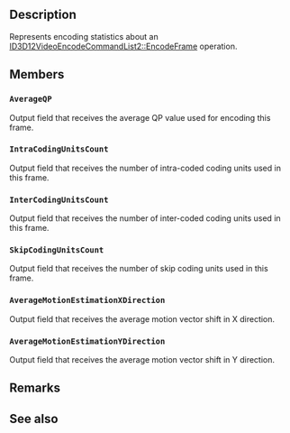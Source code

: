 ## Description

Represents encoding statistics about an [ID3D12VideoEncodeCommandList2::EncodeFrame](https://learn.microsoft.com/windows/win32/api/d3d12video/nf-d3d12video-id3d12videoencodecommandlist2-encodeframe) operation.

## Members

### `AverageQP`

Output field that receives the average QP value used for encoding this frame.

### `IntraCodingUnitsCount`

Output field that receives the number of intra-coded coding units used in this frame.

### `InterCodingUnitsCount`

Output field that receives the number of inter-coded coding units used in this frame.

### `SkipCodingUnitsCount`

Output field that receives the number of skip coding units used in this frame.

### `AverageMotionEstimationXDirection`

Output field that receives the average motion vector shift in X direction.

### `AverageMotionEstimationYDirection`

Output field that receives the average motion vector shift in Y direction.

## Remarks

## See also